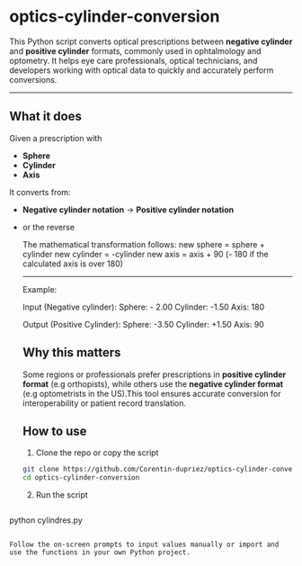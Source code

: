 # optics-cylinder-conversion

This Python script converts optical prescriptions between **negative cylinder** and **positive cylinder** formats, commonly used in ophtalmology and optometry. It helps eye care professionals, optical technicians, and developers working with optical data to quickly and accurately perform conversions.

---

## What it does

Given a prescription with 
- **Sphere**
- **Cylinder**
- **Axis**

It converts from: 
- **Negative cylinder notation** -> **Positive cylinder notation**
- or the reverse

  The mathematical transformation follows:
  new sphere = sphere + cylinder
  new cylinder = -cylinder
  new axis = axis + 90 (- 180 if the calculated axis is over 180)

  ---
  Example:

  Input (Negative cylinder):
  Sphere: - 2.00
  Cylinder: -1.50
  Axis: 180

  Output (Positive Cylinder):
  Sphere: -3.50
  Cylinder: +1.50
  Axis: 90

  ## Why this matters

  Some regions or professionals prefer prescriptions in **positive cylinder format** (e.g orthopists), while others use the **negative cylinder format** (e.g optometrists in the US).This tool ensures accurate conversion for interoperability or patient record translation.

  ## How to use
  1. Clone the repo or copy the script
  ```bash
  git clone https://github.com/Corentin-dupriez/optics-cylinder-conversion.git
  cd optics-cylinder-conversion
    ```
  2. Run the script
  ```bash
python cylindres.py
  ```

Follow the on-screen prompts to input values manually or import and use the functions in your own Python project.
